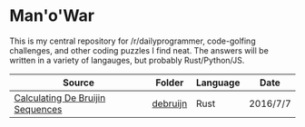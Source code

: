 Man'o'War
========================
This is my central repository for /r/dailyprogrammer, code-golfing challenges, and other coding puzzles I find neat. The answers will be written in a variety of langauges, but probably Rust/Python/JS.

Source | Folder | Language | Date 
 --- | --- | --- | ---
[Calculating De Bruijin Sequences](https://www.reddit.com/r/dailyprogrammer/comments/4riubi/20160706_challenge_274_intermediate_calculating/) | [debruijn](debruijn) | Rust | 2016/7/7
